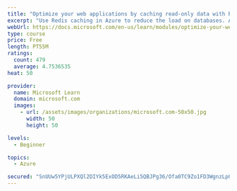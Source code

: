 ```yaml
---
title: "Optimize your web applications by caching read-only data with Redis"
excerpt: "Use Redis caching in Azure to reduce the load on databases. Apply different caching architectures to support larger loads in distributed and high-volume environments."
webUrl: https://docs.microsoft.com/en-us/learn/modules/optimize-your-web-apps-with-redis/
type: course
price: Free
length: PT55M
ratings:
  count: 479
  average: 4.7536535
heat: 50

provider:
  name: Microsoft Learn
  domain: microsoft.com
  images:
    - url: /assets/images/organizations/microsoft.com-50x50.jpg
      width: 50
      height: 50

levels:
  - Beginner

topics:
  - Azure

secured: "SnUUw5YPjULPXQl2DIYk5ExOD5RKAeLi5QBJPg36/Ofa0TC9Zo1FD3WgnzLp0Rcp6ekkCCL5aex7sVHyD+cQrTJ+B1YETnPGlwqpBXjqgWtAt36lANOjW9tZ82vJmU4aKKKNHMYXL3ypPw+ToJ+P9yKSwRDo5m3IfuIy+lcXtw0DFHZMOBVubtzHXgCS2CD4lV5YVLmLI8OS8Rh9wHJ5/6nina9gl64OTXZodjXSWgqdXK419eFSBgIudP69qZcupzFrV6E58SAiJB/dtSn+1ou/L4iksYXF46OKnTGZdumluGzQw+UXsMIPeogzSH3KlFIje+nYs/Dt7x+ecPZmeK8NzFpex/max9rR+OD9WIHK9t86ijwLxVIVbCLipWDUwQB4QQD8ub3WvmPrisxRRlCvbbX6YWVYrLP4oLgKaV0=;WvBKKz4GK9XdTo61qc0pRA=="
---
```


